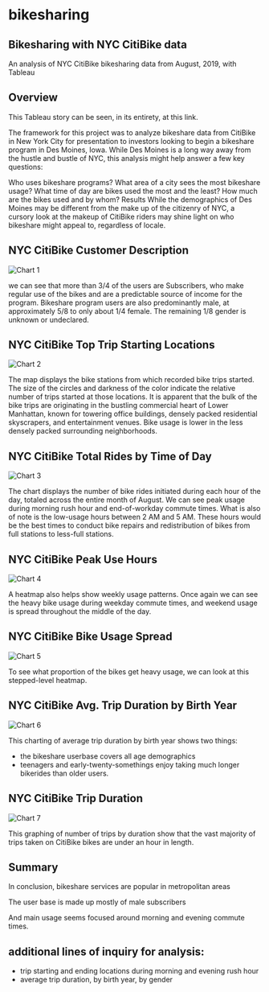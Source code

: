 # bikesharing

## Bikesharing with NYC CitiBike data
An analysis of NYC CitiBike bikesharing data from August, 2019, with Tableau

## Overview
This Tableau story can be seen, in its entirety, at this link.

The framework for this project was to analyze bikeshare data from CitiBike in New York City for presentation to investors looking to begin a bikeshare program in Des Moines, Iowa. While Des Moines is a long way away from the hustle and bustle of NYC, this analysis might help answer a few key questions:

Who uses bikeshare programs?
What area of a city sees the most bikeshare usage?
What time of day are bikes used the most and the least?
How much are the bikes used and by whom?
Results
While the demographics of Des Moines may be different from the make up of the citizenry of NYC, a cursory look at the makeup of CitiBike riders may shine light on who bikeshare might appeal to, regardless of locale.

## NYC CitiBike Customer Description

![Chart 1](https://github.com/joshdaniels/bikesharing/blob/main/images/customers.png)

we can see that more than 3/4 of the users are Subscribers, who make regular use of the bikes and are a predictable source of income for the program. Bikeshare program users are also predominantly male, at approximately 5/8 to only about 1/4 female. The remaining 1/8 gender is unknown or undeclared.

## NYC CitiBike Top Trip Starting Locations

![Chart 2](https://github.com/joshdaniels/bikesharing/blob/main/images/start-locations.png)

The map displays the bike stations from which recorded bike trips started. The size of the circles and darkness of the color indicate the relative number of trips started at those locations. It is apparent that the bulk of the bike trips are originating in the bustling commercial heart of Lower Manhattan, known for towering office buildings, densely packed residential skyscrapers, and entertainment venues. Bike usage is lower in the less densely packed surrounding neighborhoods.

## NYC CitiBike Total Rides by Time of Day

![Chart 3](https://github.com/joshdaniels/bikesharing/blob/main/images/peak-hours.png)

The chart displays the number of bike rides initiated during each hour of the day, totaled across the entire month of August. We can see peak usage during morning rush hour and end-of-workday commute times. What is also of note is the low-usage hours between 2 AM and 5 AM. These hours would be the best times to conduct bike repairs and redistribution of bikes from full stations to less-full stations.

## NYC CitiBike Peak Use Hours

![Chart 4](https://github.com/joshdaniels/bikesharing/blob/main/images/hour-by-weekday.png)

A heatmap also helps show weekly usage patterns. Once again we can see the heavy bike usage during weekday commute times, and weekend usage is spread throughout the middle of the day. 

## NYC CitiBike Bike Usage Spread

![Chart 5](https://github.com/joshdaniels/bikesharing/blob/main/images/usage-per-bike.png)

To see what proportion of the bikes get heavy usage, we can look at this stepped-level heatmap. 


## NYC CitiBike Avg. Trip Duration by Birth Year

![Chart 6](https://github.com/joshdaniels/bikesharing/blob/main/images/birthyear.png)

This charting of average trip duration by birth year shows two things:

* the bikeshare userbase covers all age demographics
* teenagers and early-twenty-somethings enjoy taking much longer bikerides than older users.


## NYC CitiBike Trip Duration

![Chart 7](https://github.com/joshdaniels/bikesharing/blob/main/images/trip%20usage.png) 

This graphing of number of trips by duration show that the vast majority of trips taken on CitiBike bikes are under an hour in length. 


## Summary
In conclusion, bikeshare services are  popular in metropolitan areas

The user base is made up mostly of male subscribers

And main usage seems focused around morning and evening commute times.

## additional lines of inquiry for analysis:

* trip starting and ending locations during morning and evening rush hour 
* average trip duration, by birth year, by gender
